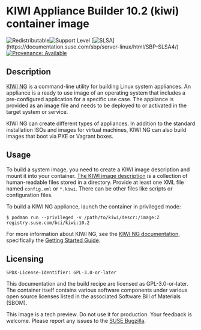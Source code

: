 # KIWI Appliance Builder 10.2 (kiwi) container image

![Redistributable](https://img.shields.io/badge/Redistributable-Yes-green)![Support Level](https://img.shields.io/badge/Support_Level-techpreview-blue)
[![SLSA](https://img.shields.io/badge/SLSA_(v0.1)-Level_4-Green)](https://documentation.suse.com/sbp/server-linux/html/SBP-SLSA4/)
[![Provenance: Available](https://img.shields.io/badge/Provenance-Available-Green)](https://documentation.suse.com/container/all/html/Container-guide/index.html#container-verify)

## Description

[KIWI NG](https://osinside.github.io/kiwi/) is a command-line utility for
building Linux system appliances. An appliance is a ready to use image of an
operating system that includes a pre-configured application for a specific
use case. The appliance is provided as an image file and needs to be deployed
to or activated in the target system or service.

KIWI NG can create different types of appliances. In addition to the standard
installation ISOs and images for virtual machines, KIWI NG can also build
images that boot via PXE or Vagrant boxes.

## Usage

To build a system image, you need to create a KIWI image description and
mount it into your container.
[The KIWI image description](https://osinside.github.io/kiwi/image_description.html)
is a collection of human-readable files stored in a directory. Provide at
least one XML file named `config.xml` or `*.kiwi`. There can be other files
like scripts or configuration files.

To build a KIWI NG appliance, launch the container in privileged mode:

```ShellSession
$ podman run --privileged -v /path/to/kiwi/descr:/image:Z registry.suse.com/bci/kiwi:10.2
```

For more information about KIWI NG, see the [KIWI NG documentation](https://osinside.github.io/kiwi/),
specifically the [Getting Started Guide](https://osinside.github.io/kiwi/quickstart.html).


## Licensing

`SPDX-License-Identifier: GPL-3.0-or-later`

This documentation and the build recipe are licensed as GPL-3.0-or-later.
The container itself contains various software components under various open source licenses listed in the associated
Software Bill of Materials (SBOM).

This image is a tech preview. Do not use it for production.
Your feedback is welcome.
Please report any issues to the [SUSE Bugzilla](https://bugzilla.suse.com/enter_bug.cgi?product=PUBLIC%20SUSE%20Linux%20Enterprise%20Base%20Container%20Images).
